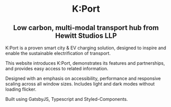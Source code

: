 <h1 align="center">
  K:Port
</h1>
<h2 align="center">
  Low carbon, multi-modal transport hub from <span style="whitespace: nowrap">Hewitt Studios LLP</span>
</h2>

K:Port is a proven smart city & EV charging solution, designed to inspire and enable the sustainable electrification of transport.

This website introduces K:Port, demonstrates its features and partnerships, and provides easy access to related information.

Designed with an emphasis on accessibility, performance and responsive scaling across all window sizes. Includes light and dark modes without loading flicker.

Built using GatsbyJS, Typescript and Styled-Components.
